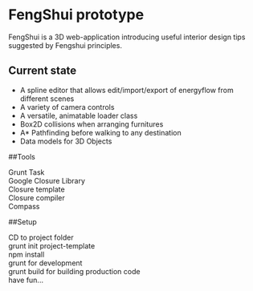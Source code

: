 FengShui prototype
======================

FengShui is a 3D web-application introducing useful interior design tips suggested by Fengshui principles.

## Current state

- A spline editor that allows edit/import/export of energyflow from different scenes
- A variety of camera controls
- A versatile, animatable loader class
- Box2D collisions when arranging furnitures
- A* Pathfinding before walking to any destination
- Data models for 3D Objects

##Tools

Grunt Task  
Google Closure Library  
Closure template  
Closure compiler  
Compass

##Setup

CD to project folder  
grunt init project-template  
npm install  
grunt for development  
grunt build for building production code  
have fun...
